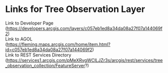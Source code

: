 # Links for Tree Observation Layer
Link to Developer Page  
(https://developers.arcgis.com/layers/c057eb1ed8a34da08a27f07a144069f2)  
Link to AGOL  
(https://fleming.maps.arcgis.com/home/item.html?id=c057eb1ed8a34da08a27f07a144069f2)  
Link to REST Services Directory  
(https://services1.arcgis.com/pMeXRvgWClLJZr3s/arcgis/rest/services/tree_observation_collection/FeatureServer?)  

